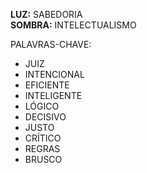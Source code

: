 **LUZ:** SABEDORIA  
**SOMBRA:** INTELECTUALISMO

PALAVRAS-CHAVE:
- JUIZ
- INTENCIONAL
- EFICIENTE
- INTELIGENTE
- LÓGICO
- DECISIVO
- JUSTO
- CRÍTICO
- REGRAS
- BRUSCO